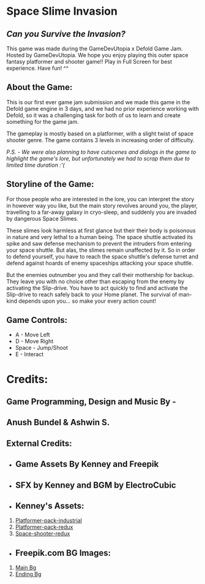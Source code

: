 # Space Slime Invasion
## *Can you Survive the Invasion?* 

This game was made during the GameDevUtopia x Defold Game Jam.
Hosted by GameDevUtopia. We hope you enjoy playing this outer space fantasy platformer and shooter game!!
Play in Full Screen for best experience. Have fun! ^^

## About the Game:
This is our first ever game jam submission and we made this game in the Defold game engine in 3 days, and we had no prior experience working with Defold, so it was a challenging task for both of us to learn and create something for the game jam.

The gameplay is mostly based on a platformer, with a slight twist of space shooter genre. The game contains 3 levels in increasing order of difficulty. 

*P.S. - We were also planning to have cutscenes and dialogs in the game to highlight the game's lore, but unfortunately we had to scrap them due to limited time duration :'(*


## Storyline of the Game:
For those people who are interested in the lore, you can interpret the story in however way you like, but the main story revolves around you, the player, travelling to a far-away galaxy in cryo-sleep, and suddenly you are invaded by dangerous Space Slimes.

These slimes look harmless at first glance but their their body is poisonous in nature and very lethal to a human being. The space shuttle activated its spike and saw defense mechanism to prevent the intruders from entering your space shuttle. But alas, the slimes remain unaffected by it. So in order to defend yourself, you have to reach the space shuttle's defense turret and defend against hoards of enemy spaceships attacking your space shuttle. 

But the enemies outnumber you and they call their mothership for backup. They leave you with no choice other than escaping from the enemy by activating the Slip-drive. You have to act quickly to find and activate the Slip-drive to reach safely back to your Home planet. The survival of man-kind depends upon you... so make your every action count!

## Game Controls: 
- A - Move Left
- D - Move Right
- Space - Jump/Shoot
- E - Interact


# **Credits**:
## Game Programming, Design and Music By -
## Anush Bundel & Ashwin S.

## External Credits:
- ## Game Assets By Kenney and Freepik
- ## **SFX by Kenney and BGM by ElectroCubic**

- ## **Kenney's Assets**:
1. [Platformer-pack-industrial](https://www.kenney.nl/assets/platformer-pack-industrial)
2. [Platformer-pack-redux](https://www.kenney.nl/assets/platformer-pack-redux)
3. [Space-shooter-redux](https://www.kenney.nl/assets/space-shooter-redux)

- ## **Freepik.com BG Images**:
1. [Main Bg](https://www.freepik.com/free-photos-vectors/outer-space-background)
2. [Ending Bg](https://www.freepik.com/free-vector/realistic-galaxy-background)
